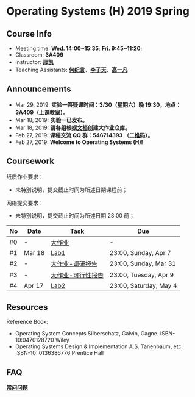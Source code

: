 # Operating Systems (H) 2019 Spring

## Course Info

- Meeting time: **Wed. 14:00~15:35**; **Fri. 9:45~11:20**;
- Classroom: **3A409**
- Instructor: [**邢凯**](mailto:kxing@ustc.edu.cn)
- Teaching Assistants: [**何纪言**](mailto:hejiyan@mail.ustc.edu.cn)、[**李子天**](mailto:lizitian@mail.ustc.edu.cn)、[**高一凡**](mailto:os@yfgao.com)

## Announcements

- Mar 29, 2019: **实验一答疑课时间：3/30（星期六）晚 19:30，地点：3A409（上课教室）。**
- Mar 18, 2019: **实验一已发布。**
- Mar 18, 2019: **请各组根据[文档](./x)创建大作业仓库。**
- Feb 27, 2019: **课程交流 QQ 群：546714393 （[二维码](images/QQ.jpg)）。**
- Feb 27, 2019: **Welcome to Operating Systems (H)!**

## Coursework

纸质作业要求：
- 未特别说明，提交截止时间为所述日期课程前；

网络提交要求：

- 未特别说明，提交截止时间为所述日期 23:00 前；

| No   | Date   | Task         | Due          |
| ---- | ------ | ------------ | ------------ |
| #0   | - | [大作业](./x/) | - |
| #1   | Mar 18 | [Lab1](./1/) | 23:00, Sunday, Apr 7 |
| #2   | - | [大作业-调研报告](./x/) | 23:00, Sunday, Mar 31 |
| #3   | - | [大作业-可行性报告](./x/) | 23:00, Tuesday, Apr 9 |
| #4   | Apr 17 | [Lab2](./2/) | 23:00, Saturday, May 4 |

## Resources

Reference Book:

- Operating System Concepts Silberschatz, Galvin, Gagne. ISBN-10:0470128720 Wiley
- Operating Systems Design & Implementation A.S. Tanenbaum, etc. ISBN-10: 0136386776 Prentice Hall

## FAQ

[**常问问题**](./faq)
